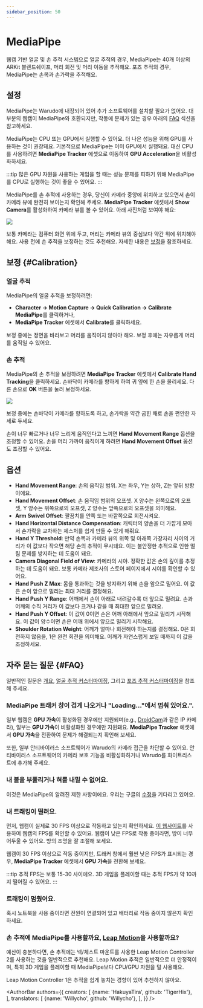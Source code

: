 ```yaml
---
sidebar_position: 50
---
```


# MediaPipe

웹캠 기반 얼굴 및 손 추적 시스템으로 얼굴 추적의 경우, MediaPipe는 40개 이상의 ARKit 블렌드쉐이프, 머리 회전 및 머리 이동을 추적해요. 포즈 추적의 경우, MediaPipe는 손목과 손가락을 추적해요.

## 설정

MediaPipe는 Warudo에 내장되어 있어 추가 소프트웨어를 설치할 필요가 없어요. 대부분의 웹캠이 MediaPipe와 호환되지만, 작동에 문제가 있는 경우 아래의 [FAQ](#FAQ) 섹션을 참고하세요.

MediaPipe는 CPU 또는 GPU에서 실행할 수 있어요. 더 나은 성능을 위해 GPU를 사용하는 것이 권장돼요. 기본적으로 MediaPipe는 이미 GPU에서 실행돼요. 대신 CPU를 사용하려면 **MediaPipe Tracker** 에셋으로 이동하여 **GPU Acceleration**을 비활성화하세요.

:::tip
많은 GPU 자원을 사용하는 게임을 할 때는 성능 문제를 피하기 위해 MediaPipe를 CPU로 실행하는 것이 좋을 수 있어요.
:::

MediaPipe를 손 추적에 사용하는 경우, 당신이 카메라 중앙에 위치하고 있으면서 손이 카메라 뷰에 완전히 보이는지 확인해 주세요. **MediaPipe Tracker** 에셋에서 **Show Camera**를 활성화하여 카메라 뷰를 볼 수 있어요. 아래 사진처럼 보여야 해요:

![](/doc-img/en-mediapipe-1.png)

보통 카메라는 컴퓨터 화면 위에 두고, 머리는 카메라 뷰의 중심보다 약간 위에 위치해야 해요. 사용 전에 손 추적을 보정하는 것도 추천해요. 자세한 내용은 [보정](#Calibration)을 참조하세요.

## 보정 {#Calibration}

### 얼굴 추적

MediaPipe의 얼굴 추적을 보정하려면:
* **Character → Motion Capture → Quick Calibration → Calibrate MediaPipe**를 클릭하거나,
* **MediaPipe Tracker** 에셋에서 **Calibrate**를 클릭하세요.

보정 중에는 정면을 바라보고 머리를 움직이지 않아야 해요. 보정 후에는 자유롭게 머리를 움직일 수 있어요.

### 손 추적

MediaPipe의 손 추적을 보정하려면 **MediaPipe Tracker** 에셋에서 **Calibrate Hand Tracking**을 클릭하세요. 손바닥이 카메라를 향하게 하여 귀 옆에 한 손을 올리세요. 다른 손으로 **OK** 버튼을 눌러 보정하세요.

![](/doc-img/en-mediapipe-2.png)
<p class="img-desc">보정 중에는 손바닥이 카메라를 향하도록 하고, 손가락을 약간 굽힌 채로 손을 편안한 자세로 두세요.</p>

손이 너무 빠르거나 너무 느리게 움직인다고 느끼면 **Hand Movement Range** 옵션을 조정할 수 있어요. 손을 머리 가까이 움직이게 하려면 **Hand Movement Offset** 옵션도 조정할 수 있어요.

## 옵션

* **Hand Movement Range**: 손의 움직임 범위. X는 좌우, Y는 상하, Z는 앞뒤 방향이에요.
* **Hand Movement Offset**: 손 움직임 범위의 오프셋. X 양수는 왼쪽으로의 오프셋, Y 양수는 위쪽으로의 오프셋, Z 양수는 앞쪽으로의 오프셋을 의미해요.
* **Arm Swivel Offset**: 팔꿈치를 안쪽 또는 바깥쪽으로 회전시켜요.
* **Hand Horizontal Distance Compensation**: 캐릭터의 양손을 더 가깝게 모아서 손가락을 교차하는 제스처를 쉽게 만들 수 있게 해줘요.
* **Hand Y Threshold**: 만약 손목과 카메라 뷰의 위쪽 및 아래쪽 가장자리 사이의 거리가 이 값보다 작으면 해당 손의 추적이 무시돼요. 이는 불안정한 추적으로 인한 떨림 문제를 방지하는 데 도움이 돼요.
* **Camera Diagonal Field of View**: 카메라의 시야. 정확한 값은 손의 깊이를 추정하는 데 도움이 돼요. 보통 카메라 제조사의 스토어 페이지에서 시야를 확인할 수 있어요.
* **Hand Push Z Max**: 몸을 통과하는 것을 방지하기 위해 손을 앞으로 밀어요. 이 값은 손이 앞으로 밀리는 최대 거리를 결정해요.
* **Hand Push Y Range**: 어깨에서 손이 아래로 내려갈수록 더 앞으로 밀려요. 손과 어깨의 수직 거리가 이 값보다 크거나 같을 때 최대한 앞으로 밀려요.
* **Hand Push Y Offset**: 이 값이 0이면 손은 어깨 아래에서 앞으로 밀리기 시작해요. 이 값이 양수이면 손은 어깨 위에서 앞으로 밀리기 시작해요.
* **Shoulder Rotation Weight**: 어깨가 얼마나 회전해야 하는지를 결정해요. 0은 회전하지 않음을, 1은 완전 회전을 의미해요. 어깨가 자연스럽게 보일 때까지 이 값을 조정하세요.

## 자주 묻는 질문 {#FAQ}

일반적인 질문은 [개요](overview#FAQ), [얼굴 추적 커스터마이징](face-tracking#FAQ), 그리고 [포즈 추적 커스터마이징](body-tracking#FAQ)을 참조해 주세요.

### MediaPipe 트래커 창이 검게 나오거나 "Loading..."에서 멈춰 있어요.".

일부 웹캠은 **GPU 가속**이 활성화된 경우에만 지원되며(e.g.,  [DroidCam](https://play.google.com/store/apps/details?id=com.dev47apps.droidcam\&hl=en\_US\&gl=US\&pli=1)과 같은 IP 카메라), 일부는 **GPU 가속**이 비활성화된 경우에만 지원돼요. **MediaPipe Tracker** 에셋에서 **GPU 가속**을 전환하여 문제가 해결되는지 확인해 보세요.

또한, 일부 안티바이러스 소프트웨어가 Warudo의 카메라 접근을 차단할 수 있어요. 안티바이러스 소프트웨어의 카메라 보호 기능을 비활성화하거나 Warudo를 화이트리스트에 추가해 주세요.

### 내 볼을 부풀리거나 혀를 내밀 수 없어요.

이것은 MediaPipe의 알려진 제한 사항이에요. 우리는 구글의 [수정](https://github.com/google/mediapipe/issues/4403)을 기다리고 있어요.

### 내 트래킹이 떨려요.

먼저, 웹캠이 실제로 30 FPS 이상으로 작동하고 있는지 확인하세요. [이 웹사이트](https://webcamtests.com/fps)를 사용하여 웹캠의 FPS를 확인할 수 있어요. 웹캠이 낮은 FPS로 작동 중이라면, 방이 너무 어두울 수 있어요. 방의 조명을 잘 조절해 보세요.

웹캠이 30 FPS 이상으로 작동 중이지만, 트래커 창에서 훨씬 낮은 FPS가 표시되는 경우, **MediaPipe Tracker** 에셋에서 **GPU 가속**을 전환해 보세요.

:::tip
추적 FPS는 보통 15-30 사이에요. 3D 게임을 플레이할 때는 추적 FPS가 약 10까지 떨어질 수 있어요.
:::

### 트래킹이 멈췄어요.

혹시 노트북을 사용 중이라면 전원이 연결되어 있고 배터리로 작동 중이지 않은지 확인하세요.

### 손 추적에 MediaPipe를 사용할까요, [Leap Motion](leap-motion.md)을 사용할까요?

예산이 충분하다면, 손 추적에는 넥/체스트 마운트를 사용한 Leap Motion Controller 2를 사용하는 것을 일반적으로 추천해요. Leap Motion 추적은 일반적으로 더 안정적이며, 특히 3D 게임을 플레이할 때 MediaPipe보다 CPU/GPU 자원을 덜 사용해요.

Leap Motion Controller 1은 추적을 쉽게 놓치는 경향이 있어 추천하지 않아요.

<AuthorBar authors={{
  creators: [
    {name: 'HakuyaTira', github: 'TigerHix'},
  ],
  translators: [
    {name: 'Willycho', github: 'Willycho'},
  ],
}} />
